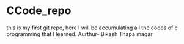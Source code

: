 # CCode_repo
this is my first git repo, here I will be accumulating all the codes of c programming that I learned. 
<be>
Aurthur- Bikash Thapa magar 
